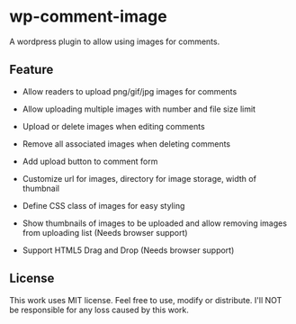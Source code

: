 wp-comment-image
=================

A wordpress plugin to allow using images for comments.

## Feature ##

* Allow readers to upload png/gif/jpg images for comments

* Allow uploading multiple images with number and file size limit

* Upload or delete images when editing comments

* Remove all associated images when deleting comments

* Add upload button to comment form

* Customize url for images, directory for image storage, width of thumbnail

* Define CSS class of images for easy styling

* Show thumbnails of images to be uploaded and allow removing images from uploading list (Needs browser support)

* Support HTML5 Drag and Drop (Needs browser support)

## License ##

This work uses MIT license. Feel free to use, modify or distribute. I'll NOT be responsible for any loss caused by this work.
